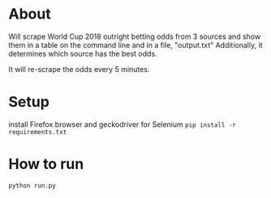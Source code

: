 # About
Will scrape World Cup 2018 outright betting odds from 3 sources and show them in a table on the command line and in a file, "output.txt"
Additionally, it determines which source has the best odds.

It will re-scrape the odds every 5 minutes.

# Setup
install Firefox browser and geckodriver for Selenium
`pip install -r requirements.txt`

# How to run
`python run.py`
